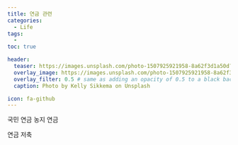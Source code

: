 ```yaml
---
title: 연금 관련
categories: 
  - Life
tags: 
  - 
toc: true

header:
  teaser: https://images.unsplash.com/photo-1507925921958-8a62f3d1a50d?ixlib=rb-1.2.1&ixid=eyJhcHBfaWQiOjEyMDd9&auto=format&fit=crop&w=256&q=40
  overlay_image: https://images.unsplash.com/photo-1507925921958-8a62f3d1a50d?ixlib=rb-1.2.1&ixid=eyJhcHBfaWQiOjEyMDd9&auto=format&fit=crop&w=1024&q=80
  overlay_filter: 0.5 # same as adding an opacity of 0.5 to a black background
  caption: Photo by Kelly Sikkema on Unsplash

icon: fa-github
---
```


국민 연금
농지 연금

연금 저축